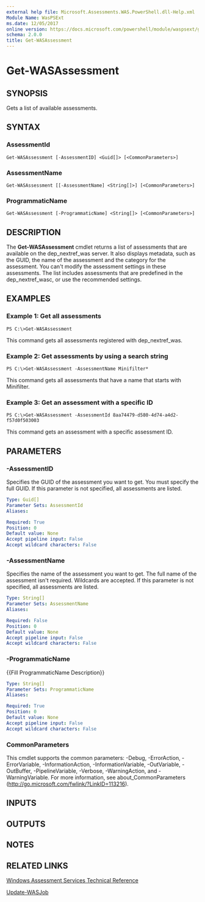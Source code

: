 ```yaml
---
external help file: Microsoft.Assessments.WAS.PowerShell.dll-Help.xml
Module Name: WasPSExt
ms.date: 12/05/2017
online version: https://docs.microsoft.com/powershell/module/waspsext/get-wasassessment?view=windowsserver2012r2-ps&wt.mc_id=ps-gethelp
schema: 2.0.0
title: Get-WASAssessment
---
```


# Get-WASAssessment

## SYNOPSIS
Gets a list of available assessments.

## SYNTAX

### AssessmentId
```
Get-WASAssessment [-AssessmentID] <Guid[]> [<CommonParameters>]
```

### AssessmentName
```
Get-WASAssessment [[-AssessmentName] <String[]>] [<CommonParameters>]
```

### ProgrammaticName
```
Get-WASAssessment [-ProgrammaticName] <String[]> [<CommonParameters>]
```

## DESCRIPTION
The **Get-WASAssessment** cmdlet returns a list of assessments that are available on the dep_nextref_was server.
It also displays metadata, such as the GUID, the name of the assessment and the category for the assessment.
You can't modify the assessment settings in these assessments.
The list includes assessments that are predefined in the dep_nextref_wasc, or use the recommended settings.

## EXAMPLES

### Example 1: Get all assessments
```
PS C:\>Get-WASAssessment
```

This command gets all assessments registered with dep_nextref_was.

### Example 2: Get assessments by using a search string
```
PS C:\>Get-WASAssessment -AssessmentName Minifilter*
```

This command gets all assessments that have a name that starts with Minifilter.

### Example 3: Get an assessment with a specific ID
```
PS C:\>Get-WASAssessment -AssessmentId 8aa74479-d580-4d74-a4d2-f57d0f503003
```

This command gets an assessment with a specific assessment ID.

## PARAMETERS

### -AssessmentID
Specifies the GUID of the assessment you want to get.
You must specify the full GUID.
If this parameter is not specified, all assessments are listed.

```yaml
Type: Guid[]
Parameter Sets: AssessmentId
Aliases: 

Required: True
Position: 0
Default value: None
Accept pipeline input: False
Accept wildcard characters: False
```

### -AssessmentName
Specifies the name of the assessment you want to get.
The full name of the assessment isn't required.
Wildcards are accepted.
If this parameter is not specified, all assessments are listed.

```yaml
Type: String[]
Parameter Sets: AssessmentName
Aliases: 

Required: False
Position: 0
Default value: None
Accept pipeline input: False
Accept wildcard characters: False
```

### -ProgrammaticName
{{Fill ProgrammaticName Description}}

```yaml
Type: String[]
Parameter Sets: ProgrammaticName
Aliases: 

Required: True
Position: 0
Default value: None
Accept pipeline input: False
Accept wildcard characters: False
```

### CommonParameters
This cmdlet supports the common parameters: -Debug, -ErrorAction, -ErrorVariable, -InformationAction, -InformationVariable, -OutVariable, -OutBuffer, -PipelineVariable, -Verbose, -WarningAction, and -WarningVariable. For more information, see about_CommonParameters (http://go.microsoft.com/fwlink/?LinkID=113216).

## INPUTS

## OUTPUTS

## NOTES

## RELATED LINKS

[Windows Assessment Services Technical Reference](https://go.microsoft.com/fwlink/?LinkId=215628)

[Update-WASJob](./Update-WASJob.md)

